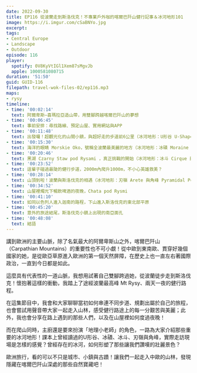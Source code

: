 ```yaml
---
date: 2022-09-30
title: EP116 從波蘭走到斯洛伐克！不專業戶外咖的喀爾巴阡山健行記事＆冰河地形101
image: https://i.imgur.com/cSaBNYo.jpg
excerpt: 
tags:
- Central Europe
- Landscape
- Outdoor
episode: 116
player:
  spotify: 0V8KyVtIGl1Xem87sMgvJb
  apple: 1000581080715
duration: '51:50'
guid: GUID-116
filepath: travel-wok-files-02/ep116.mp3
maps:
- rysy
timeline:
- time: '00:02:14'
  text: 阿爾卑斯—喜瑪拉亞造山帶，用雙腳跨越喀爾巴阡山的夢想
- time: '00:06:45'
  text: 事前安排：尋找路線、預定山屋、實用網站與APP
- time: '00:11:48'
  text: 出發囉！超觀光化的山間小鎮，與超好走的步道前6公里（冰河地形：U形谷 U-Shape Valley）
- time: '00:15:30'
  text: 海洋的眼睛 Morskie Oko，號稱全波蘭最美麗的地方（冰河地形：冰磧 Moraine 與冰磧湖）
- time: '00:20:46'
  text: 黑湖 Czarny Staw pod Rysami ，真正挑戰的開始（冰河地形：冰斗 Cirque 與冰斗湖 Tarn）
- time: '00:23:52'
  text: 這輩子碰過最陡的健行步道，2000m內爬升1000m，不小心英雄救美？
- time: '00:28:14'
  text: 山頂到啦！波蘭與斯洛伐克的相遇（冰河地形：刃嶺 Arete 與角峰 Pyramidal Peak）
- time: '00:34:52'
  text: 山屋裡燭光下暢飲啤酒的夜晚，Chata pod Rysmi
- time: '00:41:10'
  text: 如同以色列人進入迦南的路程，下山進入斯洛伐克的東北部平原
- time: '00:45:20'
  text: 意外的旅途結尾，斯洛伐克小鎮上出現的南亞面孔
- time: '00:48:08'
  text: 結語
---
```

講到歐洲的主要山脈，除了名氣最大的阿爾卑斯山之外，喀爾巴阡山（Carpathian Mountains）的重要性也不可小覷！從中歐到東南歐、貫穿好幾個國家的她，是從歐亞草原進入歐洲的第一個天然屏障，在歷史上也一直左右著國際政治，一直到今日都是如此。

這麼具有代表性的一道山脈，我想用試著自己雙腳跨過她，從波蘭徒步走到斯洛伐克！懷抱著這樣的衝動，我踏上了途經波蘭最高峰 Mt Rysy、兩天一夜的健行路程。

在這集節目中，我會和大家聊聊當初如何串連不同步道、規劃出屬於自己的旅程，也會嘗試用聲音帶大家一起走入山林，感受健行路途上的每一分艱苦與美麗；此外，我也會分享在路上遇到的那些人們，以及在山屋裡如何度過夜晚！

而在爬山同時，主廚還是要來扮演「地理小老師」的角色，一路為大家介紹那些重要的冰河地形！課本上曾經讀過的U形谷、冰磧、冰斗、刃嶺與角峰，實際走訪現場是怎樣的感覺？曾經存在的冰河，如何形塑了那些讓我們讚嘆的壯麗景色？

歐洲旅行，看的可以不只是城市、小鎮與古蹟！讓我們一起走入中歐的山林，發現隱藏在喀爾巴阡山深處的那些自然寶藏吧！
